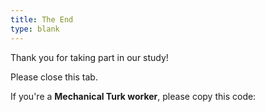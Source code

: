 ```yaml
---
title: The End
type: blank
---
```


Thank you for taking part in our study!

Please close this tab.

<div id="mturk">
If you're a <strong>Mechanical Turk worker</strong>, please copy this code: 
<pre>
<span id="subject_id"></span>
</pre>
</div>
